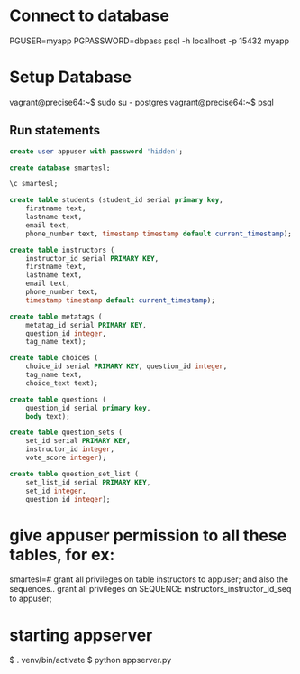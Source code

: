 # Connect to database
PGUSER=myapp PGPASSWORD=dbpass psql -h localhost -p 15432 myapp

# Setup Database
vagrant@precise64:~$ sudo su - postgres
vagrant@precise64:~$ psql

## Run statements
```sql
create user appuser with password 'hidden';

create database smartesl;

\c smartesl;

create table students (student_id serial primary key,
	firstname text,
	lastname text,
	email text,
	phone_number text, timestamp timestamp default current_timestamp);

create table instructors (
	instructor_id serial PRIMARY KEY,
	firstname text,
	lastname text,
	email text,
	phone_number text,
	timestamp timestamp default current_timestamp);

create table metatags (
	metatag_id serial PRIMARY KEY,
	question_id integer,
	tag_name text);

create table choices (
	choice_id serial PRIMARY KEY, question_id integer,
	tag_name text,
	choice_text text);

create table questions (
	question_id serial primary key,
	body text);

create table question_sets (
	set_id serial PRIMARY KEY,
	instructor_id integer,
	vote_score integer);

create table question_set_list (
	set_list_id serial PRIMARY KEY,
	set_id integer,
	question_id integer);
```

# give appuser permission to all these tables, for ex:
smartesl=# grant all privileges on table instructors to appuser;
and also the sequences..
grant all privileges on SEQUENCE instructors_instructor_id_seq to appuser;


# starting appserver
$ . venv/bin/activate
$ python appserver.py


